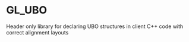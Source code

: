 # GL_UBO
Header only library for declaring UBO structures in client C++ code with correct alignment layouts
